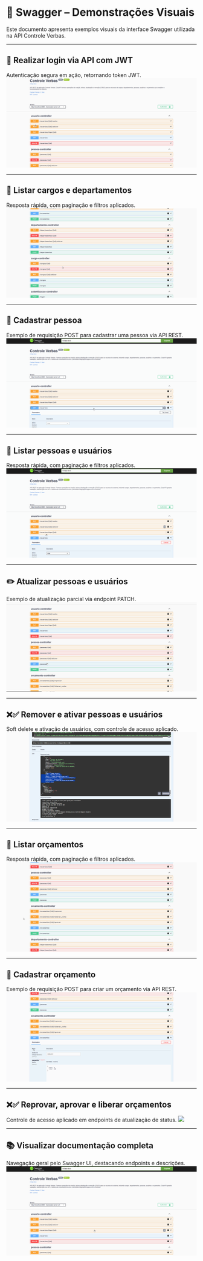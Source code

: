 # 🎥 Swagger – Demonstrações Visuais

Este documento apresenta exemplos visuais da interface Swagger utilizada na API Controle Verbas.

---

## 🔐 Realizar login via API com JWT
Autenticação segura em ação, retornando token JWT.
![](./gifs/login-via-api-com-jwt.gif)

---

## 📄 Listar cargos e departamentos
Resposta rápida, com paginação e filtros aplicados.
![](./gifs/listar-cargos-e-departamentos.gif)

---

## 📝 Cadastrar pessoa
Exemplo de requisição POST para cadastrar uma pessoa via API REST.
![](./gifs/cadastro-de-pessoa.gif)

---

## 📄 Listar pessoas e usuários
Resposta rápida, com paginação e filtros aplicados.
![](./gifs/listar-pessoas-e-usuarios.gif)

---

## ✏️ Atualizar pessoas e usuários
Exemplo de atualização parcial via endpoint PATCH.
![](./gifs/atualizacao-de-pessoas-e-usuarios.gif)

---

## ❌✅ Remover e ativar pessoas e usuários
Soft delete e ativação de usuários, com controle de acesso aplicado.
![](./gifs/exclusao-segura-ativar-pessoas-e-usuarios.gif)

---

## 📄 Listar orçamentos
Resposta rápida, com paginação e filtros aplicados.
![](./gifs/listar-orcamentos.gif)

---

## 📝 Cadastrar orçamento
Exemplo de requisição POST para criar um orçamento via API REST.
![](./gifs/cadastro-de-orcamento.gif)

---

## ❌✅ Reprovar, aprovar e liberar orçamentos
Controle de acesso aplicado em endpoints de atualização de status.
![](./gifs/reprovar-aprovar-liberar-orcamentos.gif)

---

## 📚 Visualizar documentação completa
Navegação geral pelo Swagger UI, destacando endpoints e descrições.
![](./gifs/documentacao-completa-e-interativa.gif)
